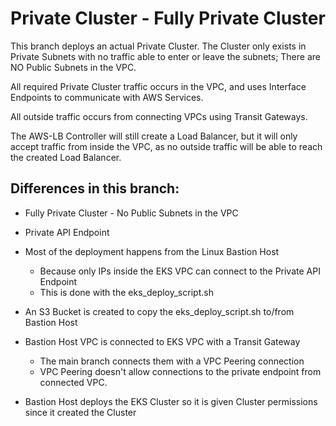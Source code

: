 <h1>Private Cluster - Fully Private Cluster</h1>

This branch deploys an actual Private Cluster. The Cluster only exists in Private Subnets with no traffic able to enter or leave the subnets; There are NO Public Subnets in the VPC.

All required Private Cluster traffic occurs in the VPC, and uses Interface Endpoints to communicate with AWS Services.

All outside traffic occurs from connecting VPCs using Transit Gateways.

The AWS-LB Controller will still create a Load Balancer, but it will only accept traffic from inside the VPC, as no outside traffic will be able to reach the created Load Balancer.

<h2>Differences in this branch:</h2>

- Fully Private Cluster - No Public Subnets in the VPC

- Private API Endpoint

- Most of the deployment happens from the Linux Bastion Host
    - Because only IPs inside the EKS VPC can connect to the Private API Endpoint
    - This is done with the eks_deploy_script.sh

- An S3 Bucket is created to copy the eks_deploy_script.sh to/from Bastion Host

- Bastion Host VPC is connected to EKS VPC with a Transit Gateway
    - The main branch connects them with a VPC Peering connection
    - VPC Peering doesn't allow connections to the private endpoint from connected VPC.

- Bastion Host deploys the EKS Cluster so it is given Cluster permissions since it created the Cluster
